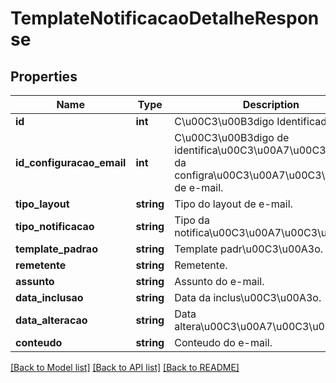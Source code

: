 # TemplateNotificacaoDetalheResponse

## Properties
Name | Type | Description | Notes
------------ | ------------- | ------------- | -------------
**id** | **int** | C\u00C3\u00B3digo Identificador. | [optional] 
**id_configuracao_email** | **int** | C\u00C3\u00B3digo de identifica\u00C3\u00A7\u00C3\u00A3o da configra\u00C3\u00A7\u00C3\u00A3o de e-mail. | [optional] 
**tipo_layout** | **string** | Tipo do layout de e-mail. | [optional] 
**tipo_notificacao** | **string** | Tipo da notifica\u00C3\u00A7\u00C3\u00A3o. | [optional] 
**template_padrao** | **string** | Template padr\u00C3\u00A3o. | [optional] 
**remetente** | **string** | Remetente. | [optional] 
**assunto** | **string** | Assunto do e-mail. | [optional] 
**data_inclusao** | **string** | Data da inclus\u00C3\u00A3o. | [optional] 
**data_alteracao** | **string** | Data altera\u00C3\u00A7\u00C3\u00A3o. | [optional] 
**conteudo** | **string** | Conteudo do e-mail. | [optional] 

[[Back to Model list]](../README.md#documentation-for-models) [[Back to API list]](../README.md#documentation-for-api-endpoints) [[Back to README]](../README.md)



